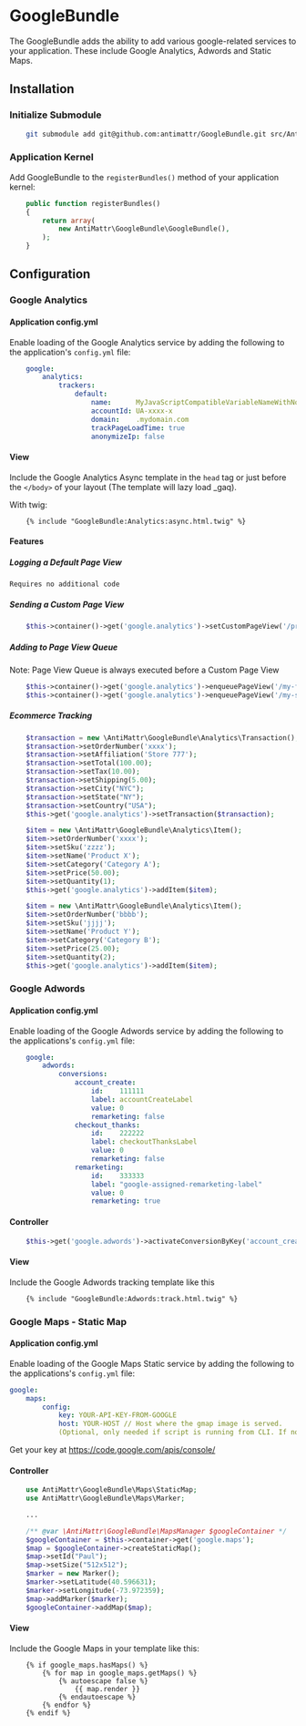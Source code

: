 # GoogleBundle

The GoogleBundle adds the ability to add various google-related services
to your application. These include Google Analytics, Adwords and Static Maps.

## Installation

### Initialize Submodule

```sh
    git submodule add git@github.com:antimattr/GoogleBundle.git src/AntiMattr/GoogleBundle
```

### Application Kernel

Add GoogleBundle to the `registerBundles()` method of your application kernel:

```php
    public function registerBundles()
    {
        return array(
            new AntiMattr\GoogleBundle\GoogleBundle(),
        );
    }
```

## Configuration

### Google Analytics

#### Application config.yml

Enable loading of the Google Analytics service by adding the following to
the application's `config.yml` file:

```yaml
    google:
        analytics:
            trackers:
                default:
                    name:      MyJavaScriptCompatibleVariableNameWithNoSpaces
                    accountId: UA-xxxx-x
                    domain:    .mydomain.com
                    trackPageLoadTime: true
                    anonymizeIp: false
```

#### View

Include the Google Analytics Async template in the `head` tag or just before the `</body>` of your layout (The template will lazy load _gaq).

With twig:

```twig
    {% include "GoogleBundle:Analytics:async.html.twig" %}
```

#### Features

##### Logging a Default Page View

    Requires no additional code

##### Sending a Custom Page View

```php
    $this->container()->get('google.analytics')->setCustomPageView('/profile/'.$username);
```

##### Adding to Page View Queue

Note: Page View Queue is always executed before a Custom Page View

```php
    $this->container()->get('google.analytics')->enqueuePageView('/my-first-page-view-in-queue');
    $this->container()->get('google.analytics')->enqueuePageView('/my-second-page-view-in-queue');
```

##### Ecommerce Tracking

```php
    $transaction = new \AntiMattr\GoogleBundle\Analytics\Transaction();
    $transaction->setOrderNumber('xxxx');
    $transaction->setAffiliation('Store 777');
    $transaction->setTotal(100.00);
    $transaction->setTax(10.00);
    $transaction->setShipping(5.00);
    $transaction->setCity("NYC");
    $transaction->setState("NY");
    $transaction->setCountry("USA");
    $this->get('google.analytics')->setTransaction($transaction);

    $item = new \AntiMattr\GoogleBundle\Analytics\Item();
    $item->setOrderNumber('xxxx');
    $item->setSku('zzzz');
    $item->setName('Product X');
    $item->setCategory('Category A');
    $item->setPrice(50.00);
    $item->setQuantity(1);
    $this->get('google.analytics')->addItem($item);

    $item = new \AntiMattr\GoogleBundle\Analytics\Item();
    $item->setOrderNumber('bbbb');
    $item->setSku('jjjj');
    $item->setName('Product Y');
    $item->setCategory('Category B');
    $item->setPrice(25.00);
    $item->setQuantity(2);
    $this->get('google.analytics')->addItem($item);
```

### Google Adwords

#### Application config.yml

Enable loading of the Google Adwords service by adding the following to
the applications's `config.yml` file:

```yaml
    google:
        adwords:
            conversions:
                account_create:
                    id:    111111
                    label: accountCreateLabel
                    value: 0
                    remarketing: false
                checkout_thanks:
                    id:    222222
                    label: checkoutThanksLabel
                    value: 0
                    remarketing: false
                remarketing:
                    id:    333333
                    label: "google-assigned-remarketing-label"
                    value: 0
                    remarketing: true
```

#### Controller

```php
    $this->get('google.adwords')->activateConversionByKey('account_create');
```

#### View

Include the Google Adwords tracking template like this

```twig
    {% include "GoogleBundle:Adwords:track.html.twig" %}
```

### Google Maps - Static Map

#### Application config.yml

Enable loading of the Google Maps Static service by adding the following to
the applications's `config.yml` file:

```yaml
google:
    maps:
        config:
            key: YOUR-API-KEY-FROM-GOOGLE
            host: YOUR-HOST // Host where the gmap image is served.
            (Optional, only needed if script is running from CLI. If not set $_SERVER is used)
```

Get your key at https://code.google.com/apis/console/

#### Controller

```php
    use AntiMattr\GoogleBundle\Maps\StaticMap;
    use AntiMattr\GoogleBundle\Maps\Marker;

    ...

    /** @var \AntiMattr\GoogleBundle\MapsManager $googleContainer */
    $googleContainer = $this->container->get('google.maps');
    $map = $googleContainer->createStaticMap();
    $map->setId("Paul");
    $map->setSize("512x512");
    $marker = new Marker();
    $marker->setLatitude(40.596631);
    $marker->setLongitude(-73.972359);
    $map->addMarker($marker);
    $googleContainer->addMap($map);
```

#### View

Include the Google Maps in your template like this:

```twig
    {% if google_maps.hasMaps() %}
		{% for map in google_maps.getMaps() %}
			{% autoescape false %}
				{{ map.render }}
			{% endautoescape %}
		{% endfor %}
	{% endif %}
```
